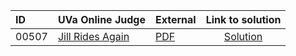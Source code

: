 | ID | UVa Online Judge | External | Link to solution |
|:---|:---|:---|:---:|
| 00507 | [Jill Rides Again](https://onlinejudge.org/index.php?option=com_onlinejudge&Itemid=8&page=show_problem&problem=448) | [PDF](https://onlinejudge.org/external/5/507.pdf) | [Solution](https%3A//github.com/versenyi98/programming-contests/tree/master/UVa%20Online%20Judge/00507%2520-%2520Jill%2520Rides%2520Again)|
